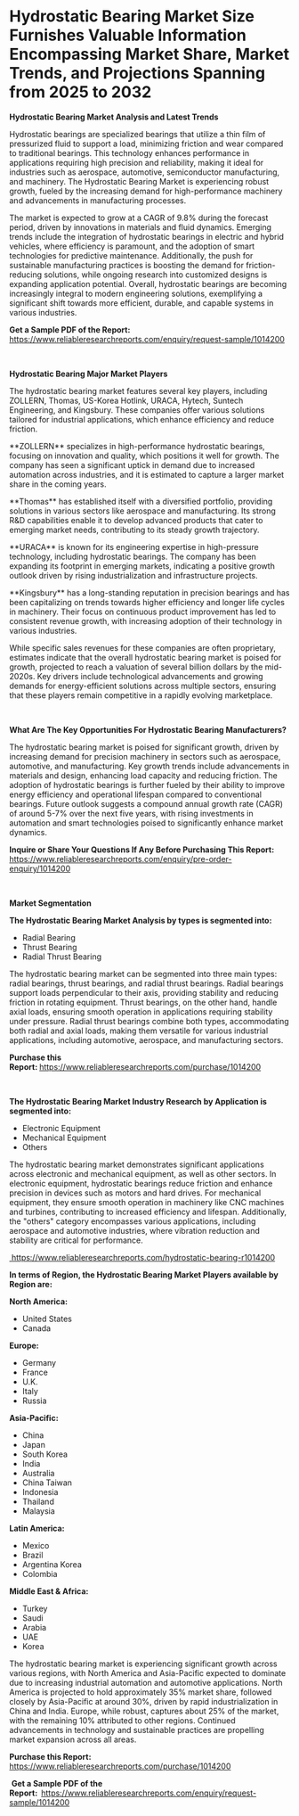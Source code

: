 <p><h1>Hydrostatic Bearing Market Size Furnishes Valuable Information Encompassing Market Share, Market Trends, and Projections Spanning from 2025 to 2032</h1></p><p><strong>Hydrostatic Bearing Market Analysis and Latest Trends</strong></p>
<p><p>Hydrostatic bearings are specialized bearings that utilize a thin film of pressurized fluid to support a load, minimizing friction and wear compared to traditional bearings. This technology enhances performance in applications requiring high precision and reliability, making it ideal for industries such as aerospace, automotive, semiconductor manufacturing, and machinery. The Hydrostatic Bearing Market is experiencing robust growth, fueled by the increasing demand for high-performance machinery and advancements in manufacturing processes. </p><p>The market is expected to grow at a CAGR of 9.8% during the forecast period, driven by innovations in materials and fluid dynamics. Emerging trends include the integration of hydrostatic bearings in electric and hybrid vehicles, where efficiency is paramount, and the adoption of smart technologies for predictive maintenance. Additionally, the push for sustainable manufacturing practices is boosting the demand for friction-reducing solutions, while ongoing research into customized designs is expanding application potential. Overall, hydrostatic bearings are becoming increasingly integral to modern engineering solutions, exemplifying a significant shift towards more efficient, durable, and capable systems in various industries.</p></p>
<p><strong>Get a Sample PDF of the Report:&nbsp;</strong> <a href="https://www.reliableresearchreports.com/enquiry/request-sample/1014200?utm_campaign=2883&utm_medium=2&utm_source=Github&utm_content=ia&utm_term=17042025&utm_id=hydrostatic-bearing">https://www.reliableresearchreports.com/enquiry/request-sample/1014200</a></p>
<p>&nbsp;</p>
<p><strong>Hydrostatic Bearing Major Market Players</strong></p>
<p><p>The hydrostatic bearing market features several key players, including ZOLLERN, Thomas, US-Korea Hotlink, URACA, Hytech, Suntech Engineering, and Kingsbury. These companies offer various solutions tailored for industrial applications, which enhance efficiency and reduce friction.</p><p>**ZOLLERN** specializes in high-performance hydrostatic bearings, focusing on innovation and quality, which positions it well for growth. The company has seen a significant uptick in demand due to increased automation across industries, and it is estimated to capture a larger market share in the coming years.</p><p>**Thomas** has established itself with a diversified portfolio, providing solutions in various sectors like aerospace and manufacturing. Its strong R&D capabilities enable it to develop advanced products that cater to emerging market needs, contributing to its steady growth trajectory.</p><p>**URACA** is known for its engineering expertise in high-pressure technology, including hydrostatic bearings. The company has been expanding its footprint in emerging markets, indicating a positive growth outlook driven by rising industrialization and infrastructure projects.</p><p>**Kingsbury** has a long-standing reputation in precision bearings and has been capitalizing on trends towards higher efficiency and longer life cycles in machinery. Their focus on continuous product improvement has led to consistent revenue growth, with increasing adoption of their technology in various industries.</p><p>While specific sales revenues for these companies are often proprietary, estimates indicate that the overall hydrostatic bearing market is poised for growth, projected to reach a valuation of several billion dollars by the mid-2020s. Key drivers include technological advancements and growing demands for energy-efficient solutions across multiple sectors, ensuring that these players remain competitive in a rapidly evolving marketplace.</p></p>
<p>&nbsp;</p>
<p><strong>What Are The Key Opportunities For Hydrostatic Bearing Manufacturers?</strong></p>
<p><p>The hydrostatic bearing market is poised for significant growth, driven by increasing demand for precision machinery in sectors such as aerospace, automotive, and manufacturing. Key growth trends include advancements in materials and design, enhancing load capacity and reducing friction. The adoption of hydrostatic bearings is further fueled by their ability to improve energy efficiency and operational lifespan compared to conventional bearings. Future outlook suggests a compound annual growth rate (CAGR) of around 5-7% over the next five years, with rising investments in automation and smart technologies poised to significantly enhance market dynamics.</p></p>
<p><strong>Inquire or Share Your Questions If Any Before Purchasing This Report:</strong> <a href="https://www.reliableresearchreports.com/enquiry/pre-order-enquiry/1014200?utm_campaign=2883&utm_medium=2&utm_source=Github&utm_content=ia&utm_term=17042025&utm_id=hydrostatic-bearing">https://www.reliableresearchreports.com/enquiry/pre-order-enquiry/1014200</a></p>
<p>&nbsp;</p>
<p><strong>Market Segmentation</strong></p>
<p><strong>The Hydrostatic Bearing Market Analysis by types is segmented into:</strong></p>
<p><ul><li>Radial Bearing</li><li>Thrust Bearing</li><li>Radial Thrust Bearing</li></ul></p>
<p><p>The hydrostatic bearing market can be segmented into three main types: radial bearings, thrust bearings, and radial thrust bearings. Radial bearings support loads perpendicular to their axis, providing stability and reducing friction in rotating equipment. Thrust bearings, on the other hand, handle axial loads, ensuring smooth operation in applications requiring stability under pressure. Radial thrust bearings combine both types, accommodating both radial and axial loads, making them versatile for various industrial applications, including automotive, aerospace, and manufacturing sectors.</p></p>
<p><strong>Purchase this Report:&nbsp;</strong><a href="https://www.reliableresearchreports.com/purchase/1014200?utm_campaign=2883&utm_medium=2&utm_source=Github&utm_content=ia&utm_term=17042025&utm_id=hydrostatic-bearing">https://www.reliableresearchreports.com/purchase/1014200</a></p>
<p>&nbsp;</p>
<p><strong>The Hydrostatic Bearing Market Industry Research by Application is segmented into:</strong></p>
<p><ul><li>Electronic Equipment</li><li>Mechanical Equipment</li><li>Others</li></ul></p>
<p><p>The hydrostatic bearing market demonstrates significant applications across electronic and mechanical equipment, as well as other sectors. In electronic equipment, hydrostatic bearings reduce friction and enhance precision in devices such as motors and hard drives. For mechanical equipment, they ensure smooth operation in machinery like CNC machines and turbines, contributing to increased efficiency and lifespan. Additionally, the "others" category encompasses various applications, including aerospace and automotive industries, where vibration reduction and stability are critical for performance.</p></p>
<p><a href="https://www.reliableresearchreports.com/hydrostatic-bearing-r1014200?utm_campaign=2883&utm_medium=2&utm_source=Github&utm_content=ia&utm_term=17042025&utm_id=hydrostatic-bearing">&nbsp;https://www.reliableresearchreports.com/hydrostatic-bearing-r1014200</a></p>
<p><strong>In terms of Region, the Hydrostatic Bearing Market Players available by Region are:</strong></p>
<p>
    <p> <strong> North America: </strong>
        <ul>
            <li>United States</li>
            <li>Canada</li>
        </ul>
        </p> 
    <p> <strong> Europe: </strong>
        <ul>
            <li>Germany</li>
            <li>France</li>
            <li>U.K.</li>
            <li>Italy</li>
            <li>Russia</li>
        </ul>
        </p> 
    <p> <strong> Asia-Pacific: </strong>
        <ul>
            <li>China</li>
            <li>Japan</li>
            <li>South Korea</li>
            <li>India</li>
            <li>Australia</li>
            <li>China Taiwan</li>
            <li>Indonesia</li>
            <li>Thailand</li>
            <li>Malaysia</li>
        </ul>
        </p> 
    <p> <strong> Latin America: </strong>
        <ul>
            <li>Mexico</li>
            <li>Brazil</li>
            <li>Argentina Korea</li>
            <li>Colombia</li>
        </ul>
        </p> 
    <p> <strong> Middle East & Africa: </strong>
        <ul>
            <li>Turkey</li>
            <li>Saudi</li>
            <li>Arabia</li>
            <li>UAE</li>
            <li>Korea</li>
        </ul>
    </p>
    </p>
<p><p>The hydrostatic bearing market is experiencing significant growth across various regions, with North America and Asia-Pacific expected to dominate due to increasing industrial automation and automotive applications. North America is projected to hold approximately 35% market share, followed closely by Asia-Pacific at around 30%, driven by rapid industrialization in China and India. Europe, while robust, captures about 25% of the market, with the remaining 10% attributed to other regions. Continued advancements in technology and sustainable practices are propelling market expansion across all areas.</p></p>
<p><strong>Purchase this Report: </strong><a href="https://www.reliableresearchreports.com/purchase/1014200?utm_campaign=2883&utm_medium=2&utm_source=Github&utm_content=ia&utm_term=17042025&utm_id=hydrostatic-bearing">https://www.reliableresearchreports.com/purchase/1014200</a></p>
<p>&nbsp;<strong>Get a Sample PDF of the Report:&nbsp;&nbsp;</strong><a href="https://www.reliableresearchreports.com/enquiry/request-sample/1014200?utm_campaign=2883&utm_medium=2&utm_source=Github&utm_content=ia&utm_term=17042025&utm_id=hydrostatic-bearing">https://www.reliableresearchreports.com/enquiry/request-sample/1014200</a></p>
<p><strong></strong></p>
<p><p></p><p></p><p></p></p>